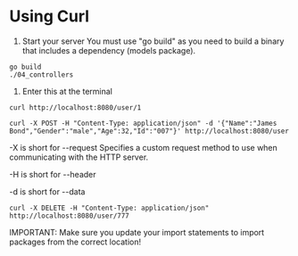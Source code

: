 # Using Curl

1. Start your server
You must use "go build" as you need to build a binary that includes a dependency (models package).

```
go build
./04_controllers
```

1. Enter this at the terminal

```
curl http://localhost:8080/user/1
```

```
curl -X POST -H "Content-Type: application/json" -d '{"Name":"James Bond","Gender":"male","Age":32,"Id":"007"}' http://localhost:8080/user
```

-X is short for --request
Specifies a custom request method to use when communicating with the HTTP server.

-H is short for --header

-d is short for --data


```
curl -X DELETE -H "Content-Type: application/json" http://localhost:8080/user/777
```
IMPORTANT:
Make sure you update your import statements to import packages from the correct location!
